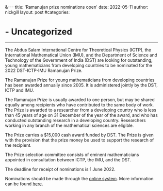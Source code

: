&---
title: 'Ramanujan prize nominations open'
date: 2022-05-11
author: nickgill
layout: post
#categories:
#  - Uncategorized
---

The Abdus Salam International Centre for Theoretical Physics (ICTP), the International Mathematical Union (IMU), and the Department of Science and Technology of the Government of India (DST) are looking for outstanding, young mathematicians from developing countries to be nominated for the 2022 DST-ICTP-IMU Ramanujan Prize.

The Ramanujan Prize for young mathematicians from developing countries has been awarded annually since 2005. It is administered jointly by the DST, ICTP and IMU.

The Ramanujan Prize is usually awarded to one person, but may be shared equally among recipients who have contributed to the same body of work. The Prize is awarded to a researcher from a developing country who is less than 45 years of age on 31 December of the year of the award, and who has conducted outstanding research in a developing country. Researchers working in any branch of the mathematical sciences are eligible. 

The Prize carries a $15,000 cash award funded by DST. The Prize is given with the provision that the prize money be used to support the research of the recipient.

The Prize selection committee consists of eminent mathematicians appointed in consultation between ICTP, the IMU, and the DST.

The deadline for receipt of nominations is 1 June 2022.

Nominations should be made through the <a href = "https://e-ramanujan.ictp.it/nominator">online system</a>. More information can be found <a href = "https://www.ictp.it/about-ictp/media-centre/news/2022/4/ramanujan-call-2022.aspx">here</a>.
